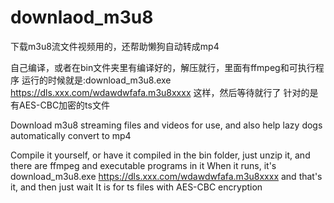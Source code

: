 # downlaod_m3u8
下载m3u8流文件视频用的，还帮助懒狗自动转成mp4

自己编译，或者在bin文件夹里有编译好的，解压就行，里面有ffmpeg和可执行程序
运行的时候就是:download_m3u8.exe https://dls.xxx.com/wdawdwfafa.m3u8xxxx  这样，然后等待就行了
针对的是有AES-CBC加密的ts文件

Download m3u8 streaming files and videos for use, and also help lazy dogs automatically convert to mp4

Compile it yourself, or have it compiled in the bin folder, just unzip it, and there are ffmpeg and executable programs in it
When it runs, it's download_m3u8.exe https://dls.xxx.com/wdawdwfafa.m3u8xxxx and that's it, and then just wait
It is for ts files with AES-CBC encryption

